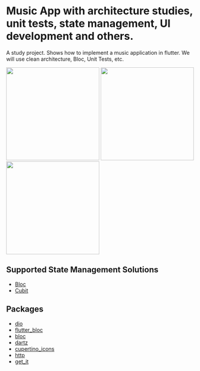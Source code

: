 # Music App with architecture studies, unit tests, state management, UI development and others.

A study project. Shows how to implement a music application in flutter. We will use clean architecture, Bloc, Unit Tests, etc.

<p float="left">
  <img src="https://github.com/Maltinhoo/music-app-clean-architecture/assets/64161824/cd679c2e-7306-4388-afb0-feccbe5d7656" width="250" />
  <img src="(https://github.com/Maltinhoo/music-app-clean-architecture/assets/64161824/14f8b285-2e16-4727-98f6-712703940f24)" width="250" />
  <img src="(https://github.com/Maltinhoo/music-app-clean-architecture/assets/64161824/a5a40d1f-c484-4922-bdab-0821304ae262)" width="250" />
</p>

## Supported State Management Solutions

- [Bloc](https://pub.dev/packages/bloc)
- [Cubit](https://pub.dev/packages/flutter_bloc)

## Packages

- [dio](https://pub.dev/packages/dio)
- [flutter_bloc](https://pub.dev/packages/flutter_bloc)
- [bloc](https://pub.dev/packages/bloc)
- [dartz](https://pub.dev/packages/dartz)
- [cupertino_icons](https://pub.dev/packages/cupertino_icons)
- [http](https://pub.dev/packages/http)
- [get_it](https://pub.dev/packages/get_it)
